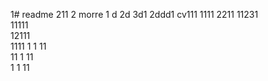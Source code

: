 1# readme 211
2 morre
1 d
2d
3d1 
2ddd1
cv111 
1111 
2211 
11231  
11111  
12111    
1111
1  1
11  
11
1
11   
1
1
11
 

